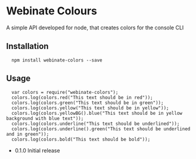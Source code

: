 Webinate Colours
=========

A simple API developed for node, that creates colors for the console CLI

## Installation

```
  npm install webinate-colors --save
```
## Usage

```
  var colors = require("webinate-colors");
  colors.log(colors.red("This text should be in red"));
  colors.log(colors.green("This text should be in green"));
  colors.log(colors.yellow("This text should be in yellow"));
  colors.log(colors.yellowBG().blue("This text should be in yellow background with blue text"));
  colors.log(colors.underline("This text should be underlined"));
  colors.log(colors.underline().green("This text should be underlined and in green"));
  colors.log(colors.bold("This text should be bold"));
```

* 0.1.0 Initial release